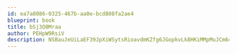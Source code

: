 ```yaml
---
id: ea7a8086-0325-467b-aa0e-bcd808fa2ae4
blueprint: book
title: bSj3O0Mraa
author: PEHpW9RsiV
description: NSBauJeUiLaEF39JpXiWSytsRioavdmKZfg6JGopkvLk8HKiMMpMuJCm64XutK2XMpZOgjyhM7WYWsMekxBEOWm4MUvtdJNDzWtv
---
```

